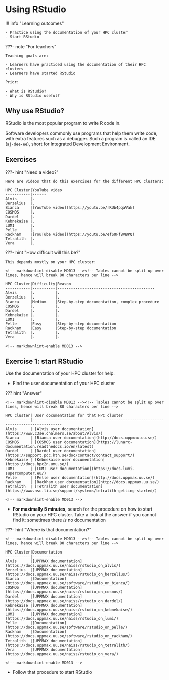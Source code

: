 # Using RStudio

!!! info "Learning outcomes"

    - Practice using the documentation of your HPC cluster
    - Start RStudio

???- note "For teachers"

    Teaching goals are:

    - Learners have practiced using the documentation of their HPC clusters
    - Learners have started RStudio

    Prior:

    - What is RStudio?
    - Why is RStudio useful?


## Why use RStudio?

RStudio is the most popular program to write R code in.

Software developers commonly use programs that help them write
code, with extra features such as a debugger.
Such a program is called an IDE (`aj-dee-ee`),
short for Integrated Development Environment.

## Exercises

???- hint "Need a video?"

    Here are videos that do this exercises for the different HPC clusters:

    HPC Cluster|YouTube video
    -----------|------
    Alvis      |.
    Berzelius  |.
    Bianca     |[YouTube video](https://youtu.be/rRUb4pqaVak)
    COSMOS     |.
    Dardel     |.
    Kebnekaise |.
    LUMI       |.
    Pelle      |.
    Rackham    |[YouTube video](https://youtu.be/efSOFfBVBPQ)
    Tetralith  |.
    Vera       |.

???- hint "How difficult will this be?"

    This depends mostly on your HPC cluster:

    <!-- markdownlint-disable MD013 --><!-- Tables cannot be split up over lines, hence will break 80 characters per line -->

    HPC Cluster|Difficulty|Reason
    -----------|----------|-------------------------------------------
    Alvis      |.         |.
    Berzelius  |.         |.
    Bianca     |Medium    |Step-by-step documentation, complex procedure
    COSMOS     |.         |.
    Dardel     |.         |.
    Kebnekaise |.         |.
    LUMI       |.         |.
    Pelle      |Easy      |Step-by-step documentation
    Rackham    |Easy      |Step-by-step documentation
    Tetralith  |.         |.
    Vera       |.         |.

    <!-- markdownlint-enable MD013 -->

## Exercise 1: start RStudio

Use the documentation of your HPC cluster for help.

- Find the user documentation of your HPC cluster

??? hint "Answer"

    <!-- markdownlint-disable MD013 --><!-- Tables cannot be split up over lines, hence will break 80 characters per line -->

    HPC cluster| User documentation for that HPC cluster
    -----------|-----------------------------------------------------------------------------------
    Alvis      | [Alvis user documentation](https://www.c3se.chalmers.se/about/Alvis/)
    Bianca     | [Bianca user documentation](http://docs.uppmax.uu.se/)
    COSMOS     | [COSMOS user documentation](https://lunarc-documentation.readthedocs.io/en/latest)
    Dardel     | [Dardel user documentation](https://support.pdc.kth.se/doc/contact/contact_support/)
    Kebnekaise | [Kebnekaise user documentation](https://docs.hpc2n.umu.se/)
    LUMI       | [LUMI user documentation](https://docs.lumi-supercomputer.eu/)
    Pelle      | [Pelle user documentation](http://docs.uppmax.uu.se/)
    Rackham    | [Rackham user documentation](http://docs.uppmax.uu.se/)
    Tetralith  | [Tetralith user documentation](https://www.nsc.liu.se/support/systems/tetralith-getting-started/)

    <!-- markdownlint-enable MD013 -->

- **For maximally 5 minutes**, search for the procedure on how to start
  RStudio on your HPC cluster. Take a look at the answer if you
  cannot find it: sometimes there *is* no documentation

???- hint "Where is that documentation?"

    <!-- markdownlint-disable MD013 --><!-- Tables cannot be split up over lines, hence will break 80 characters per line -->

    HPC Cluster|Documentation
    -----------|------------
    Alvis      |[UPPMAX documentation](https://docs.uppmax.uu.se/naiss/rstudio_on_alvis/)
    Berzelius  |[UPPMAX documentation](https://docs.uppmax.uu.se/naiss/rstudio_on_berzelius/)
    Bianca     |[Documentation](https://docs.uppmax.uu.se/software/rstudio_on_bianca/)
    COSMOS     |[UPPMAX documentation](https://docs.uppmax.uu.se/naiss/rstudio_on_cosmos/)
    Dardel     |[UPPMAX documentation](https://docs.uppmax.uu.se/naiss/rstudio_on_dardel/)
    Kebnekaise |[UPPMAX documentation](https://docs.uppmax.uu.se/naiss/rstudio_on_kebnekaise/)
    LUMI       |[UPPMAX documentation](https://docs.uppmax.uu.se/naiss/rstudio_on_lumi/)
    Pelle      |[Documentation](https://docs.uppmax.uu.se/software/rstudio_on_pelle/)
    Rackham    |[Documentation](https://docs.uppmax.uu.se/software/rstudio_on_rackham/)
    Tetralith  |[UPPMAX documentation](https://docs.uppmax.uu.se/naiss/rstudio_on_tetralith/)
    Vera       |[UPPMAX documentation](https://docs.uppmax.uu.se/naiss/rstudio_on_vera/)

    <!-- markdownlint-enable MD013 -->

- Follow that procedure to start RStudio


<!--

.. warning::

   Using RStudio differs between different HPC clusters.

- We also recommend ThinLinc!

On UPPMAX
----------

There is a system installed version, available via the "rstudio" command (you
will get RStudio/1.1.423).

However, we recommend you to use a RStudio module.

.. warning::

   We recommend ThinLinc because the graphics is more effective there!

   **Using ThinLinc**

- ThinLinc app: ``<user>@rackham-gui.uppmax.uu.se``
- ThinLinc in web browser: ``https://rackham-gui.uppmax.uu.se``   This requires 2FA!

- Choose Xfce as the desktop environment (faster)
- start a command line window


   **Using terminal**

- Remember to have X11 installed!
- On Mac

    - install XQuartz

- On Windows

    - Use MobaXterm or


Check for RStudio versions
..........................

Check all available  versions with:

.. code-block:: console

   $ module avail RStudio

.. admonition:: Output at UPPMAX as of March 10 2024
   :class: dropdown

       .. code-block::  console

          [bjornc@rackham5 ~]$ ml av RStudio

          ------------------------------------- /sw/mf/rackham/applications -------------------------------------
             RStudio/1.0.136    RStudio/1.1.423     RStudio/2022.02.0-443    RStudio/2023.06.0-421
             RStudio/1.0.143    RStudio/1.1.463     RStudio/2022.02.3-492    RStudio/2023.06.2-561
             RStudio/1.0.153    RStudio/1.4.1106    RStudio/2022.07.1-554    RStudio/2023.12.1-402 (D)

            Where:
             D:  Default Module

          Use "module spider" to find all possible modules and extensions.
          Use "module keyword key1 key2 ..." to search for all possible modules matching any of the "keys".

- load R_packages
- module load RStudio
- run ``rstudio &`` from the command line, and wait

    - it might take 5-10 minutes for RStudio to start, especially if you loaded R_packages as well, but once it starts, there should be no further delays
    - do *not* start RStudio through the graphical menu system in ThinLinc, this will not have access to loaded modules.
    - if it takes a long time and might be due to that you have saved a lot of workspace

Example:

.. demo::

   .. code:: console

      module load R/4.1.1
      module load RStudio/2023.12.1-402
      rstudio &


   If you're going to run heavier computations within RStudio then you have to remember that you need to do it inside an interactive session on one of the computation nodes, and not on a login node. But if you mostly want to use it as a pretty code editor then you can run it on the login node as well.

   To use RStudio on a compute node, start by asking SLURM for an interactive allocation (within the ThinLink session). E.g.


   .. code:: console

      interactive -A naiss2023-22-44 -p devcore -n 4 -t 10:00


On Bianca
''''''''''

When logging onto Bianca, you are placed on a login node, which nowadays has 2 CPU and a few GB of RAM. This is sufficient for doing some light-weight calculations, but interactive sessions and batch jobs provide access to much more resources and should be requested via the SLURM system.

The desktop client version of ThinLinc does not work for Bianca. Instead you run and login to ThinLinc in the browser:

- <https://bianca.uppmax.uu.se>

On HPC2N
--------

RStudio also exists on Kebnekaise but is only installed on the ThinLinc login nodes and not on the compute nodes (and also not on the regular login nodes accessible with SSH).
Thus, RStudio should only be used for development and very light analysis, since there is no way to submit a job to the compute nodes.

Login to ThinLinc desktop application by providing the following

- server: kebnekaise-tl.hpc2n.umu.se
- username
- password

Alternatively, you can use ThinLinc in the browser: <https://kebnekaise-tl.hpc2n.umu.se:300/>

When in ThinLinc, you can start RStudio either from the menu (version 4.0.4) or from the command line. If you start it from the command line you first need to load R and its prerequisites, but you can pick between several versions this way.


At LUNARC
----------

There are two ways to run RStudio at LUNARC: ThinLinc with Desktop On Demand and through SSH -X.

ThinLinc, DesktopOnDemand
.........................

At LUNARC the recommended way to run RStudio is in Thinlinc with Desktop On Demand. All available versions are in the Applications menu under ``Applications-R``.

.. figure:: ../../img/Cosmos-AppMenu-RStudio.png
   :width: 350
   :align: center


There is a regular version and a "(CPU)" version for each release.

- Regular versions run an Intel 32-core node with a GPU partition, but the wall time limit is 48 hours.
- CPU versions run on an AMD 48-core CPU-only node, and allows users to set a wall time of up to 168 hours (7 days), at the cost of reduced graphical support.

There is no need to pre-load any modules before starting RStudio from the Desktop On Demand ``Applications-R menu``.

If you run from the command line, you will need to load R/4.4.1 (check prerequisite versions of GCC and OpenMPI with ``ml spider R/4.4.1``) and one of the RStudio modules above. Please only launch RStudio from one of the Desktop On Demand terminals, not the front-end terminal in the ``Favorites`` menu.

.. admonition:: ``ml avail`` output at LUNARC as of October 21 2024
   :class: dropdown

       .. code-block::  console

          [<user>@cosmos2 /]$ ml avail RStudio

          --------------------- /sw/easybuild_milan/modules/all/Core ---------------------
               rstudio/2024.04.0-735    rstudio/2024.04.2-764 (D)

           Where:
            D:  Default Module

          If the avail list is too long consider trying:

          "module --default avail" or "ml -d av" to just list the default modules.
          "module overview" or "ml ov" to display the number of modules for each name.

          Use "module spider" to find all possible modules and extensions.
          Use "module keyword key1 key2 ..." to search for all possible modules matching
          any of the "keys".

SSH -X
......

1. Login with SSH -X:

.. code-block:: console

   $ ssh -X <username>@cosmos.lunarc.lu.se
   (<username>@cosmos.lunarc.lu.se) Password:
   (<username>@cosmos.lunarc.lu.se) Enter your Pocket Pass OTP:

2. Load the RStudio module. It can be loaded directly (use ``ml spider rstudio`` to find versions):

.. code-block:: console

   $ ml rstudio/2024.04.2-764

3. Start RStudio:

.. code-block:: console

   $ rstudio

4. After a little while it starts:

.. figure:: ../../img/rstudio-cosmos.png
      :width: 500

At NSC
------

RStudio is installed as a module on Tetralith at NSC. You can either use it by logging with ThinLinc or with SSH -X.

ThinLinc
........

1. Login to ThinLinc desktop application by providing the following

- server: tetralith.nsc.liu.se
- username
- password

Then provide the verification code when prompted.

2. Start a terminal: Click the icon at the bottom (#2) or open with "Applications" -> "System" -> "Xfce Terminal"

3. Find a suitable version of RStudio with "module spider RStudio". The options are currently:

   - RStudio/2023.06.2+561
   - RStudio/2023.09.1+494

4. The RStudio module can be loaded directly:

.. code-block:: console

   module load RStudio/2023.09.1+494

5. Start RStudio

   .. code-block:: console

      [x_birbr@tetralith1 ~]$ rstudio

   or, if there are problems, use

   .. code-block:: console

      rstudio --use-gl=angle

SSH -X
......

1. Login to Tetralith with

.. code-block:: console

   SSH -X <username>@tetralith.nsc.liu.se

Then give password and then verification code when prompted.

2. Find a suitable version of RStudio with "module spider RStudio". The options are currently:

   - RStudio/2023.06.2+561
   - RStudio/2023.09.1+494

3. The RStudio module can be loaded directly:

.. code-block:: console

   module load RStudio/2023.09.1+494

4. Start RStudio

   .. code-block:: console

      [x_birbr@tetralith1 ~]$ rstudio

   or, if there are problems, use

   .. code-block:: console

      rstudio --use-gl=angle

On PDC
------

RStudio is installed on Dardel at PDC. You can use it by logging in with ThinLinc and start it with the gfxlauncher. RStudio is NOT available through regular SSH -X.

1. Login to ThinLinc desktop application by providing the following

- server: dardel-vnc.pdc.kth.se
- username
- key (private)

Then provide the code for the SSH key if/when prompted.

NOTE: if it instead lists password, change it to SSH keys for authentication ("Options" -> "Security" -> "Authentication method" and change to "Public key")

2. In the menu, choose "Applications" -> "PDC Data Analysis" -> "RStudio-R4.4.0"

The gfx-launcher will be shown, and you can choose project id, number of cores, etc.

.. figure:: ../../img/gfx-launcher-studio-dardel.png
      :width: 500

3. Click "start" when you have picked the settings.

4. After some time the job starts and RStudio is opened.

.. figure:: ../../img/rstudio-dardel.png
      :width: 500
-->
